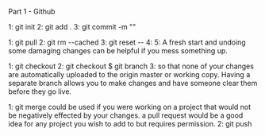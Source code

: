 Part 1 - Github

1: git init
2: git add .
3: git commit -m ""


1: git pull
2: git rm --cached
3: git reset --
4: 
5: A fresh start and undoing some damaging changes can be helpful if you mess something up.

1: git checkout
2: git checkout $ git branch
3: so that none of your changes are automatically uploaded to the origin master or working copy. Having a separate branch allows you to make changes and have someone clear them before they go live.

1: git merge could be used if you were working on a project that would not be negatively effected by your changes. a pull request would be a good idea for any project you wish to add to but requires permission.
2: git push


